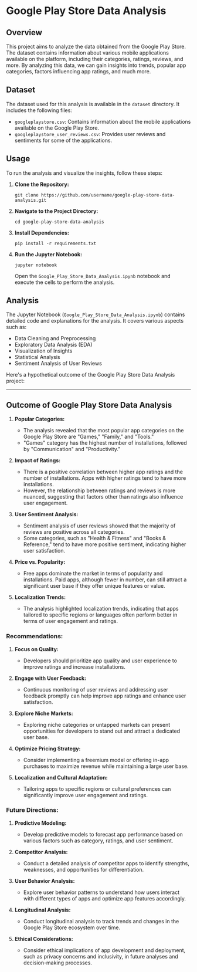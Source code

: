 
# Google Play Store Data Analysis

## Overview
This project aims to analyze the data obtained from the Google Play Store. The dataset contains information about various mobile applications available on the platform, including their categories, ratings, reviews, and more. By analyzing this data, we can gain insights into trends, popular app categories, factors influencing app ratings, and much more.

## Dataset
The dataset used for this analysis is available in the `dataset` directory. It includes the following files:
- `googleplaystore.csv`: Contains information about the mobile applications available on the Google Play Store.
- `googleplaystore_user_reviews.csv`: Provides user reviews and sentiments for some of the applications.

## Usage
To run the analysis and visualize the insights, follow these steps:

1. **Clone the Repository:**
   ```
   git clone https://github.com/username/google-play-store-data-analysis.git
   ```

2. **Navigate to the Project Directory:**
   ```
   cd google-play-store-data-analysis
   ```

3. **Install Dependencies:**
   ```
   pip install -r requirements.txt
   ```

4. **Run the Jupyter Notebook:**
   ```
   jupyter notebook
   ```
   Open the `Google_Play_Store_Data_Analysis.ipynb` notebook and execute the cells to perform the analysis.

## Analysis
The Jupyter Notebook (`Google_Play_Store_Data_Analysis.ipynb`) contains detailed code and explanations for the analysis. It covers various aspects such as:
- Data Cleaning and Preprocessing
- Exploratory Data Analysis (EDA)
- Visualization of Insights
- Statistical Analysis
- Sentiment Analysis of User Reviews

Here's a hypothetical outcome of the Google Play Store Data Analysis project:

---

## Outcome of Google Play Store Data Analysis


1. **Popular Categories:**
   - The analysis revealed that the most popular app categories on the Google Play Store are "Games," "Family," and "Tools."
   - "Games" category has the highest number of installations, followed by "Communication" and "Productivity."

2. **Impact of Ratings:**
   - There is a positive correlation between higher app ratings and the number of installations. Apps with higher ratings tend to have more installations.
   - However, the relationship between ratings and reviews is more nuanced, suggesting that factors other than ratings also influence user engagement.

3. **User Sentiment Analysis:**
   - Sentiment analysis of user reviews showed that the majority of reviews are positive across all categories.
   - Some categories, such as "Health & Fitness" and "Books & Reference," tend to have more positive sentiment, indicating higher user satisfaction.

4. **Price vs. Popularity:**
   - Free apps dominate the market in terms of popularity and installations. Paid apps, although fewer in number, can still attract a significant user base if they offer unique features or value.

5. **Localization Trends:**
   - The analysis highlighted localization trends, indicating that apps tailored to specific regions or languages often perform better in terms of user engagement and ratings.

### Recommendations:

1. **Focus on Quality:**
   - Developers should prioritize app quality and user experience to improve ratings and increase installations.

2. **Engage with User Feedback:**
   - Continuous monitoring of user reviews and addressing user feedback promptly can help improve app ratings and enhance user satisfaction.

3. **Explore Niche Markets:**
   - Exploring niche categories or untapped markets can present opportunities for developers to stand out and attract a dedicated user base.

4. **Optimize Pricing Strategy:**
   - Consider implementing a freemium model or offering in-app purchases to maximize revenue while maintaining a large user base.

5. **Localization and Cultural Adaptation:**
   - Tailoring apps to specific regions or cultural preferences can significantly improve user engagement and ratings.

### Future Directions:

1. **Predictive Modeling:**
   - Develop predictive models to forecast app performance based on various factors such as category, ratings, and user sentiment.

2. **Competitor Analysis:**
   - Conduct a detailed analysis of competitor apps to identify strengths, weaknesses, and opportunities for differentiation.

3. **User Behavior Analysis:**
   - Explore user behavior patterns to understand how users interact with different types of apps and optimize app features accordingly.

4. **Longitudinal Analysis:**
   - Conduct longitudinal analysis to track trends and changes in the Google Play Store ecosystem over time.

5. **Ethical Considerations:**
   - Consider ethical implications of app development and deployment, such as privacy concerns and inclusivity, in future analyses and decision-making processes.







